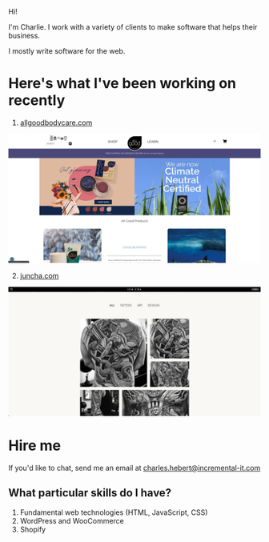 Hi!

I'm Charlie. I work with a variety of clients to make software that helps their business.

I mostly write software for the web.

# Here's what I've been working on recently

1. [allgoodbodycare.com](https://allgoodbodycare.com)

<img
  alt="Desktop-sized screenshot of the Jun Cha work gallery"
  src="./images/all_good_products_home_page.jpeg"
  style="" />

2. [juncha.com](https://juncha.com)

<img
  alt="Desktop-sized screenshot of the Jun Cha work gallery"
  src="./images/jun_cha_gallery.jpeg"
  style="" />

# Hire me

If you'd like to chat, send me an email at charles.hebert@incremental-it.com

## What particular skills do I have?

1. Fundamental web technologies (HTML, JavaScript, CSS)
2. WordPress and WooCommerce
3. Shopify
